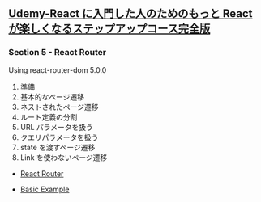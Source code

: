 ## [Udemy-React に入門した人のためのもっと React が楽しくなるステップアップコース完全版](https://www.udemy.com/course/react_stepup/learn/lecture/24823408#overview)

### Section 5 - React Router

Using react-router-dom 5.0.0

1. 準備
2. 基本的なページ遷移
3. ネストされたページ遷移
4. ルート定義の分割
5. URL パラメータを扱う
6. クエリパラメータを扱う
7. state を渡すページ遷移
8. Link を使わないページ遷移

- [React Router](https://reactrouter.com/)

- [Basic Example](https://stackblitz.com/github/remix-run/react-router/tree/main/examples/basic?file=src%2FApp.tsx)
